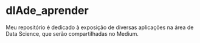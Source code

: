 # dIAde_aprender
Meu repositório é dedicado à exposição de diversas aplicações na área de Data Science, que serão compartilhadas no Medium.
